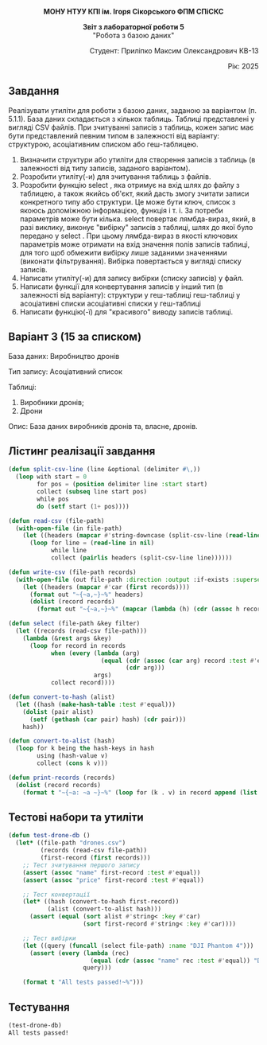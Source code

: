 <p align="center"><b>МОНУ НТУУ КПІ ім. Ігоря Сікорського ФПМ СПіСКС</b></p>
<p align="center">
<b>Звіт з лабораторної роботи 5</b><br/>
"Робота з базою даних"<br/>
</p>
<p align="right">Студент: Приліпко Максим Олександрович КВ-13<p>
<p align="right">Рік: 2025<p>

## Завдання

 Реалізувати утиліти для роботи з базою даних, заданою за варіантом (п. 5.1.1). База даних складається з кількох таблиць. Таблиці представлені у вигляді CSV файлів. При зчитуванні записів з таблиць, кожен запис має бути представлений певним типом в залежності від варіанту: структурою, асоціативним списком або геш-таблицею. 
1.  Визначити структури або утиліти для створення записів з таблиць (в залежності від типу записів, заданого варіантом). 
2.  Розробити утиліту(-и) для зчитування таблиць з файлів. 
3.  Розробити функцію  select	, яка отримує на вхід шлях до файлу з таблицею, а також якийсь об'єкт, який дасть змогу зчитати записи конкретного типу або 
структури. Це може бути ключ, список з якоюсь допоміжною інформацією, функція і т. і. За потреби параметрів може бути кілька.  select	 повертає лямбда-вираз, 
який, в разі виклику, виконує "вибірку" записів з таблиці, шлях до якої було передано у  select	. При цьому лямбда-вираз в якості ключових параметрів може отримати на вхід значення полів записів таблиці, для того щоб обмежити вибірку лише заданими значеннями (виконати фільтрування). Вибірка повертається у вигляді списку записів. 
4.  Написати утиліту(-и) для запису вибірки (списку записів) у файл. 
5.  Написати функції для конвертування записів у інший тип (в залежності від варіанту): 
структури у геш-таблиці 
геш-таблиці у асоціативні списки 
асоціативні списки у геш-таблиці 
6.  Написати функцію(-ї) для "красивого" виводу записів таблиці. 


## Варіант 3 (15 за списком)
База даних: Виробництво дронів

Тип запису: Асоціативний список

Таблиці: 
1. Виробники дронів;
2. Дрони
   
Опис: База даних виробників дронів та, власне, дронів. 


## Лістинг реалізації завдання
```lisp
(defun split-csv-line (line &optional (delimiter #\,))
  (loop with start = 0
        for pos = (position delimiter line :start start)
        collect (subseq line start pos)
        while pos
        do (setf start (1+ pos))))

(defun read-csv (file-path)
  (with-open-file (in file-path)
    (let ((headers (mapcar #'string-downcase (split-csv-line (read-line in)))))
      (loop for line = (read-line in nil)
            while line
            collect (pairlis headers (split-csv-line line))))))

(defun write-csv (file-path records)
  (with-open-file (out file-path :direction :output :if-exists :supersede)
    (let ((headers (mapcar #'car (first records))))
      (format out "~{~a,~}~%" headers)
      (dolist (record records)
        (format out "~{~a,~}~%" (mapcar (lambda (h) (cdr (assoc h record :test #'equal))) headers))))))

(defun select (file-path &key filter)
  (let ((records (read-csv file-path)))
    (lambda (&rest args &key)
      (loop for record in records
            when (every (lambda (arg)
                          (equal (cdr (assoc (car arg) record :test #'equal))
                                 (cdr arg)))
                        args)
            collect record))))

(defun convert-to-hash (alist)
  (let ((hash (make-hash-table :test #'equal)))
    (dolist (pair alist)
      (setf (gethash (car pair) hash) (cdr pair)))
    hash))

(defun convert-to-alist (hash)
  (loop for k being the hash-keys in hash
        using (hash-value v)
        collect (cons k v)))

(defun print-records (records)
  (dolist (record records)
    (format t "~{~a: ~a ~}~%" (loop for (k . v) in record append (list k v)))))
```

## Тестові набори та утиліти
```lisp
(defun test-drone-db ()
  (let* ((file-path "drones.csv")
         (records (read-csv file-path))
         (first-record (first records)))
    ;; Тест зчитування першого запису
    (assert (assoc "name" first-record :test #'equal))
    (assert (assoc "price" first-record :test #'equal))

    ;; Тест конвертації
    (let* ((hash (convert-to-hash first-record))
           (alist (convert-to-alist hash)))
      (assert (equal (sort alist #'string< :key #'car)
                     (sort first-record #'string< :key #'car))))

    ;; Тест вибірки
    (let ((query (funcall (select file-path) :name "DJI Phantom 4")))
      (assert (every (lambda (rec)
                       (equal (cdr (assoc "name" rec :test #'equal)) "DJI Phantom 4"))
                     query)))

    (format t "All tests passed!~%")))
```

## Тестування

``` lisp
(test-drone-db)
All tests passed!
```
